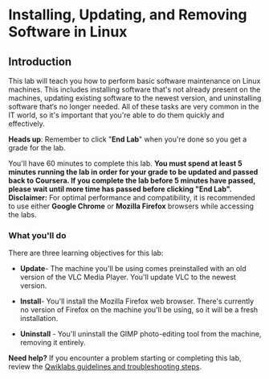 # Installing, Updating, and Removing Software in Linux

## Introduction

This lab will teach you how to perform basic software maintenance on Linux machines. This includes installing software that's not already present on the machines, updating existing software to the newest version, and uninstalling software that‘s no longer needed. All of these tasks are very common in the IT world, so it's important that you're able to do them quickly and effectively.

**Heads up**: Remember to click "**End Lab**" when you're done so you get a grade for the lab.

You'll have 60 minutes to complete this lab. **You must spend at least 5 minutes running the lab in order for your grade to be updated and passed back to Coursera. If you complete the lab before 5 minutes have passed, please wait until more time has passed before clicking "End Lab".** **Disclaimer:** For optimal performance and compatibility, it is recommended to use either **Google Chrome** or **Mozilla Firefox** browsers while accessing the labs.

### What you'll do

There are three learning objectives for this lab:

- **Update**- The machine you'll be using comes preinstalled with an old version of the VLC Media Player. You'll update VLC to the newest version.
    
- **Install**- You'll install the Mozilla Firefox web browser. There's currently no version of Firefox on the machine you'll be using, so it will be a fresh installation.
    
- **Uninstall** - You'll uninstall the GIMP photo-editing tool from the machine, removing it entirely.

**Need help?** If you encounter a problem starting or completing this lab, review the [Qwiklabs guidelines and troubleshooting steps](https://www.coursera.org/learn/technical-support-fundamentals/supplement/omrgF/qwiklabs-guidelines-and-troubleshooting-steps).